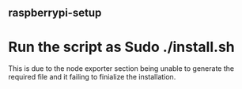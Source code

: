 ## raspberrypi-setup
# Run the script as Sudo ./install.sh
This is due to the node exporter section being unable to generate the required file and it failing to finialize the installation.
